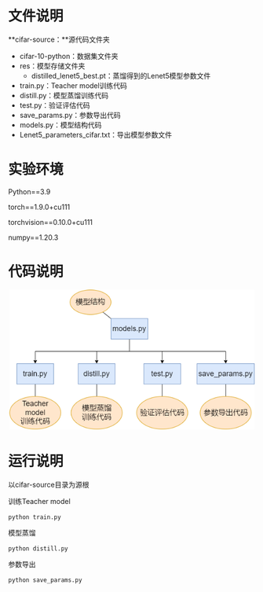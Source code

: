 # 文件说明

**cifar-source：**源代码文件夹

- cifar-10-python：数据集文件夹
- res：模型存储文件夹
  - distilled_lenet5_best.pt：蒸馏得到的Lenet5模型参数文件
- train.py：Teacher model训练代码
- distill.py：模型蒸馏训练代码
- test.py：验证评估代码
- save_params.py：参数导出代码
- models.py：模型结构代码
- Lenet5_parameters_cifar.txt：导出模型参数文件

# 实验环境

Python==3.9

torch==1.9.0+cu111

torchvision==0.10.0+cu111

numpy==1.20.3

# 代码说明
<div align=center>
    <img src=https://github.com/Robin-WZQ/CNN-FPGA/blob/main/cifar-10-torch/figures/code.png width="500"/>
</div>

# 运行说明

以cifar-source目录为源根

训练Teacher model

```
python train.py
```

模型蒸馏

```
python distill.py
```

参数导出

```
python save_params.py
```

